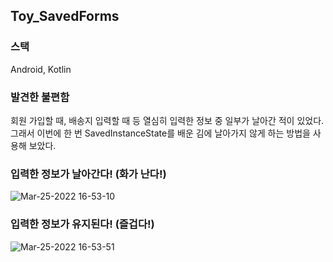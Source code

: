 ## Toy_SavedForms

### 스택
Android, Kotlin

### 발견한 불편함
회원 가입할 때, 배송지 입력할 때 등 열심히 입력한 정보 중 일부가 날아간 적이 있었다. 
그래서 이번에 한 번 SavedInstanceState를 배운 김에 날아가지 않게 하는 방법을 사용해 보았다.

### 입력한 정보가 날아간다! (화가 난다!)
![Mar-25-2022 16-53-10](https://user-images.githubusercontent.com/60867063/160078305-64c5dfb2-763b-4c8f-813a-c6692bc2f641.gif)

### 입력한 정보가 유지된다! (즐겁다!)
![Mar-25-2022 16-53-51](https://user-images.githubusercontent.com/60867063/160078320-d3f3ae84-2d82-4ce8-a2a8-66ab278f6f2f.gif)
